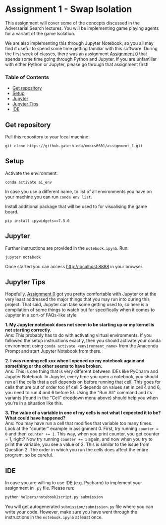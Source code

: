# Assignment 1 - Swap Isolation

This assignment will cover some of the concepts discussed in the Adversarial Search lectures. You will be implementing game playing agents for a variant of the game Isolation.

We are also implementing this through Jupyter Notebook, so you all may find it useful to spend some time getting familiar with this software. During the first week of classes, there was an assignment [Assignment 0](https://github.gatech.edu/omscs6601/assignment_0/) that spends some time going through Python and Jupyter. If you are unfamiliar with either Python or Jupyter, please go through that assignment first!

### Table of Contents
- [Get repository](#repo)
- [Setup](#setup)
- [Jupyter](#jupyter)
- [Jupyter Tips](#jupyter-tips)
- [IDE](#IDE)

<a name="repo"/></a>
## Get repository

Pull this repository to your local machine:

```
git clone https://github.gatech.edu/omscs6601/assignment_1.git
```

<a name="setup"/></a>
## Setup

Activate the environment:
```
conda activate ai_env
```

In case you use a different name, to list of all environments you have on your machine you can run `conda env list`.

Install additional package that will be used to for visualising the game board.

```
pip install ipywidgets==7.5.0
```

<a name="jupyter"/></a>
## Jupyter

Further instructions are provided in the `notebook.ipynb`. Run:

```
jupyter notebook
```

Once started you can access [http://localhost:8888](http://localhost:8888/) in your browser.

<a name="jupyter-tips"/></a>
## Jupyter Tips

Hopefully, [Assignment 0](https://github.gatech.edu/omscs6601/assignment_0/) got you pretty comfortable with Jupyter or at the very least addressed the major things that you may run into during this project. That said, Jupyter can take some getting used to, so here is a compilation of some things to watch out for specifically when it comes to Jupyter in a sort-of FAQs-like style

**1. My Jupyter notebook does not seem to be starting up or my kernel is not starting correctly.**<br />
Ans: This probably has to do with activating virtual environments. If you followed the setup instructions exactly, then you should activate your conda environment using `conda activate <environment_name>` from the Anaconda Prompt and start Jupyter Notebook from there.

**2. I was running cell xxx when I opened up my notebook again and something or the other seems to have broken.**<br />
Ans: This is one thing that is very different between IDEs like PyCharm and Jupyter Notebook. In Jupyter, every time you open a notebook, you should run all the cells that a cell depends on before running that cell. This goes for cells that are out of order too (if cell 5 depends on values set in cell 4 and 6, you need to run 4 and 6 before 5). Using the "Run All" command and its variants (found in the "Cell" dropdown menu above) should help you when you're in a situation like this.

**3. The value of a variable in one of my cells is not what I expected it to be? What could have happened?** <br />
Ans: You may have run a cell that modifies that variable too many times. Look at the "counter" example in assignment 0. First, try running `counter = 0` and then `counter += 1`. This way, when you print counter, you get counter = 1, right? Now try running `counter += 1` again, and now when you try to print the variable, you see a value of 2. This is similar to the issue from Question 2. The order in which you run the cells does affect the entire program, so be careful.

<a name="IDE"/></a>
## IDE 

In case you are willing to use IDE (e.g. Pycharm) to implement your assignment in `.py` file. Please run:

```bash
python helpers/notebook2script.py submission
```

You will get autogenerated `submission/submission.py` file where you can write your code. However, make sure you have went through the instructions in the `notebook.ipynb` at least once.